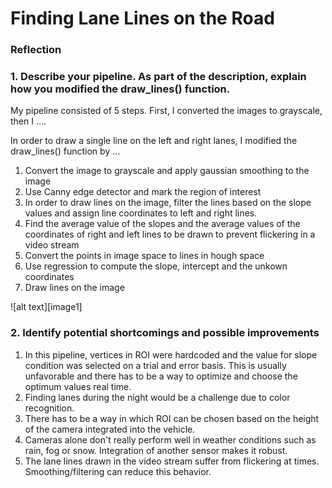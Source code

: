 # **Finding Lane Lines on the Road** 


### Reflection

### 1. Describe your pipeline. As part of the description, explain how you modified the draw_lines() function.

My pipeline consisted of 5 steps. First, I converted the images to grayscale, then I .... 

In order to draw a single line on the left and right lanes, I modified the draw_lines() function by ...

1. Convert the image to grayscale and apply gaussian smoothing to the image
2. Use Canny edge detector and mark the region of interest
3. In order to draw lines on the image, filter the lines based on the slope values and assign line coordinates to left and right lines.
4. Find the average value of the slopes and the average values of the coordinates of right and left lines to be drawn to prevent flickering  in a video stream
5. Convert the points in image space to lines in hough space
6. Use regression to compute the slope, intercept and the unkown coordinates
7. Draw lines on the image


![alt text][image1]


### 2. Identify potential shortcomings and possible improvements

1. In this pipeline, vertices in ROI were hardcoded and the value for slope condition was selected on a trial and error basis. This is usually unfavorable and there has to be a way to optimize and choose the optimum values real time.
2. Finding lanes during the night would be a challenge due to color recognition.
3. There has to be a way in which ROI can be chosen based on the height of the camera integrated into the vehicle.
4. Cameras alone don't really perform well in weather conditions such as rain, fog or snow. Integration of another sensor makes it robust.
5. The lane lines drawn in the video stream suffer from flickering at times. Smoothing/filtering can reduce this behavior.


